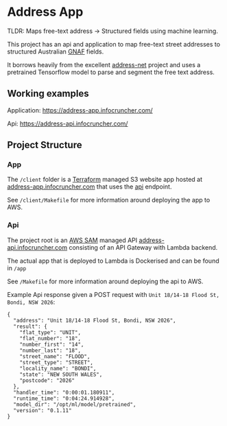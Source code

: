 # Address App

TLDR: Maps free-text address -> Structured fields using machine learning.

This project has an api and application to map free-text street addresses to structured Australian [GNAF](https://geoscape.com.au/data/g-naf/) fields.

It borrows heavily from the excellent [address-net](https://github.com/jasonrig/address-net) project and uses a pretrained Tensorflow model to parse and segment the free text address.


## Working examples

Application: https://address-app.infocruncher.com/

Api: https://address-api.infocruncher.com/


## Project Structure

### App

The `/client` folder is a [Terraform](https://www.terraform.io/) managed S3 website app hosted at [address-app.infocruncher.com](https://address-app.infocruncher.com/) that uses the [api](https://address-api.infocruncher.com/) endpoint. 

See `/client/Makefile` for more information around deploying the app to AWS.


### Api

The project root is an [AWS SAM](https://aws.amazon.com/serverless/sam/) managed API [address-api.infocruncher.com](https://address-api.infocruncher.com/) consisting of an API Gateway with Lambda backend. 

The actual app that is deployed to Lambda is Dockerised and can be found in `/app` 

See `/Makefile` for more information around deploying the api to AWS.

Example Api response given a POST request with `Unit 18/14-18 Flood St, Bondi, NSW 2026`:

```
{
  "address": "Unit 18/14-18 Flood St, Bondi, NSW 2026",
  "result": {
    "flat_type": "UNIT",
    "flat_number": "18",
    "number_first": "14",
    "number_last": "18",
    "street_name": "FLOOD",
    "street_type": "STREET",
    "locality_name": "BONDI",
    "state": "NEW SOUTH WALES",
    "postcode": "2026"
  },
  "handler_time": "0:00:01.180911",
  "runtime_time": "0:04:24.914928",
  "model_dir": "/opt/ml/model/pretrained",
  "version": "0.1.11"
}
```
